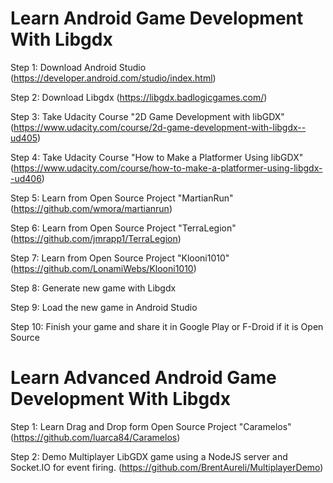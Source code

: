 # Learn Android Game Development With Libgdx

Step 1: Download Android Studio (https://developer.android.com/studio/index.html)

Step 2: Download Libgdx (https://libgdx.badlogicgames.com/)

Step 3: Take Udacity Course "2D Game Development with libGDX" (https://www.udacity.com/course/2d-game-development-with-libgdx--ud405)

Step 4: Take Udacity Course "How to Make a Platformer Using libGDX" (https://www.udacity.com/course/how-to-make-a-platformer-using-libgdx--ud406)

Step 5: Learn from Open Source Project "MartianRun" (https://github.com/wmora/martianrun)

Step 6: Learn from Open Source Project "TerraLegion" (https://github.com/jmrapp1/TerraLegion)

Step 7: Learn from Open Source Project "Klooni1010" (https://github.com/LonamiWebs/Klooni1010)

Step 8: Generate new game with Libgdx

Step 9: Load the new game in Android Studio

Step 10: Finish your game and share it in Google Play or F-Droid if it is Open Source

# Learn Advanced Android Game Development With Libgdx

Step 1: Learn Drag and Drop form Open Source Project "Caramelos" (https://github.com/luarca84/Caramelos)

Step 2: Demo Multiplayer LibGDX game using a NodeJS server and Socket.IO for event firing. (https://github.com/BrentAureli/MultiplayerDemo)
